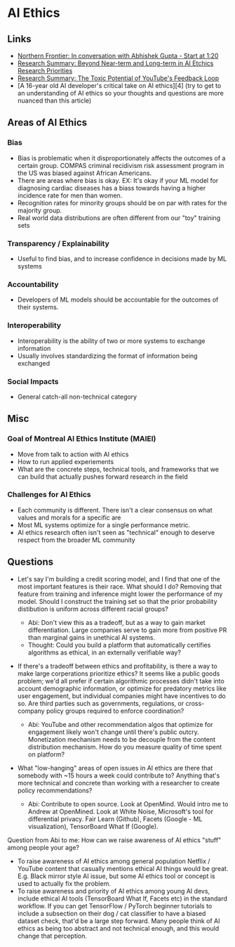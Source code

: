AI Ethics
=========

## Links
- [Northern Frontier: In conversation with Abhishek Gupta - Start at 1:20][1]
- [Research Summary: Beyond Near-term and Long-term in AI Etchics Research Priorities][2]
- [Research Summary: The Toxic Potential of YouTube's Feedback Loop][3]
- [A 16-year old AI developer's critical take on AI ethics][4] (try to get to an understanding of AI ethics so your thoughts and questions are more nuanced than this article)

[1]: https://youtu.be/Z3Tme0WU5D8?t=80
[2]: https://montrealethics.ai/research-summary-beyond-near-and-long-term-towards-a-clearer-account-of-research-priorities-in-ai-ethics-and-society/
[3]: https://montrealethics.ai/the-toxic-potential-of-youtubes-feedback-loop/


## Areas of AI Ethics
### Bias
- Bias is problematic when it disproportionately affects the outcomes of a certain group. COMPAS criminal recidivism risk assessment program in the US was biased against African Americans.
- There are areas where bias is okay. EX: It's okay if your ML model for diagnosing cardiac diseases has a biass towards having a higher incidence rate for men than women.
- Recognition rates for minority groups should be on par with rates for the majority group.
- Real world data distributions are often different from our "toy" training sets

### Transparency / Explainability
- Useful to find bias, and to increase confidence in decisions made by ML systems

### Accountability
- Developers of ML models should be accountable for the outcomes of their systems.

### Interoperability
- Interoperability is the ability of two or more systems to exchange information
- Usually involves standardizing the format of information being exchanged

### Social Impacts
- General catch-all non-technical category

## Misc
### Goal of Montreal AI Ethics Institute (MAIEI)
- Move from talk to action with AI ethics
- How to run applied experiements
- What are the concrete steps, technical tools, and frameworks that we can build that actually pushes forward research in the field

### Challenges for AI Ethics
- Each community is different. There isn't a clear consensus on what values and morals for a specific are
- Most ML systems optimize for a single performance metric.
- AI ethics research often isn't seen as "technical" enough to deserve respect from the broader ML community

## Questions
- Let's say I'm building a credit scoring model, and I find that one of the most important features is their race. What should I do? Removing that feature from training and inference might lower the performance of my model. Should I construct the training set so that the prior probability distibution is uniform across different racial groups?
    - Abi: Don't view this as a tradeoff, but as a way to gain market differentiation. Large companies serve to gain more from positive PR than marginal gains in unethical AI systems.
    - Thought: Could you build a platform that automatically certifies algorithms as ethical, in an externally verifiable way?

- If there's a tradeoff between ethics and profitability, is there a way to make large corperations prioritize ethics? It seems like a public goods problem; we'd all prefer if certain algorithmic processes didn't take into account demographic information, or optimize for predatory metrics like user engagement, but individual companies might have incentives to do so. Are third parties such as governments, regulations, or cross-company policy groups required to enforce coordination?
    - Abi: YouTube and other recommendation algos that optimize for engagement likely won't change until there's public outcry. Monetization mechanism needs to be decouple from the content distribution mechanism. How do you measure quality of time spent on platform?

- What "low-hanging" areas of open issues in AI ethics are there that somebody with ~15 hours a week could contribute to? Anything that's more technical and concrete than working with a researcher to create policy recommendations?
    - Abi: Contribute to open source. Look at OpenMind. Would intro me to Andrew at OpenMined. Look at White Noise, Microsoft's tool for differential privacy. Fair Learn (Github), Facets (Google - ML visualization), TensorBoard What If (Google).

Question from Abi to me: How can we raise awareness of AI ethics "stuff" among people your age?
- To raise awareness of AI ethics among general population Netflix / YouTube content that casually mentions ethical AI things would be great. E.g. Black mirror style AI issue, but some AI ethics tool or concept is used to actually fix the problem.
- To raise awareness and priority of AI ethics among young AI devs, include ethical AI tools (TensorBoard What If, Facets etc) in the standard workflow. If you can get TensorFlow / PyTorch beginner tutorials to include a subsection on their dog / cat classifier to have a biased dataset check, that'd be a large step forward. Many people think of AI ethics as being too abstract and not technical enough, and this would change that perception.

